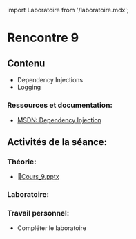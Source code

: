 import Laboratoire from '/laboratoire.mdx';

# Rencontre 9

## Contenu
- Dependency Injections 
- Logging 

### Ressources et documentation: 
- [MSDN: Dependency Injection](https://learn.microsoft.com/en-us/aspnet/core/fundamentals/dependency-injection?view=aspnetcore-6.0)

## Activités de la séance: 

### Théorie:  
- 🔗[Cours_9.pptx](https://cegepedouardmontpetit-my.sharepoint.com/:p:/g/personal/mathieu_briau_cegepmontpetit_ca/EWrfJvDmWVVNnYsocbXC7kwBttjv-g-H8-tVNlkrQoKBxw?e=LAUgAi)

### Laboratoire:
<Laboratoire nom="10XX-S09_Lab1"/>

### Travail personnel: 
- Compléter le laboratoire